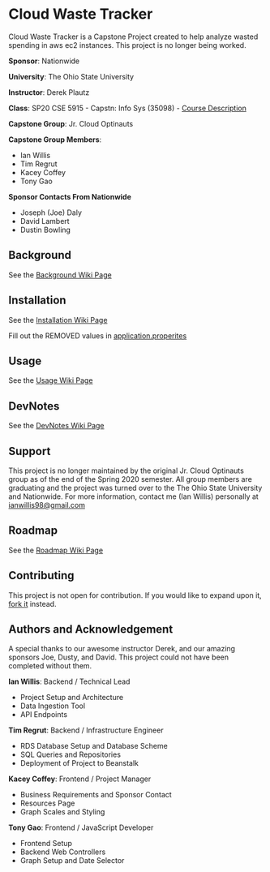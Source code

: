 # Cloud Waste Tracker

Cloud Waste Tracker is a Capstone Project created to help analyze wasted spending in aws ec2 instances.
This project is no longer being worked.

**Sponsor**: Nationwide

**University**: The Ohio State University

**Instructor**: Derek Plautz 

**Class**: SP20 CSE 5915 - Capstn: Info Sys (35098) - [Course Description](https://coe-portal.cse.ohio-state.edu/pdf-exports/CSE/CSE-5915.pdf)

**Capstone Group**: Jr. Cloud Optinauts

**Capstone Group Members**:
- Ian Willis
- Tim Regrut
- Kacey Coffey
- Tony Gao

**Sponsor Contacts From Nationwide**
- Joseph (Joe) Daly
- David Lambert
- Dustin Bowling

## Background

See the [Background Wiki Page](https://github.com/ianwillis98/CloudWasteTracker/wiki/Background)

## Installation

See the [Installation Wiki Page](https://github.com/ianwillis98/CloudWasteTracker/wiki/Installation)

Fill out the REMOVED values in [application.properites](src/main/resources/application.properties)

## Usage

See the [Usage Wiki Page](https://github.com/ianwillis98/CloudWasteTracker/wiki/Usage)

## DevNotes

See the [DevNotes Wiki Page](https://github.com/ianwillis98/CloudWasteTracker/wiki/DevNotes)

## Support

This project is no longer maintained by the original Jr. Cloud Optinauts group as of the end
of the Spring 2020 semester. All group members are graduating and the project was turned over to
the The Ohio State University and Nationwide. For more information, contact me (Ian Willis) personally
at [ianwillis98@gmail.com](mailto:ianwillis98@gmail.com?subject=[GitHub]%20Cloud%20Waste%20Tracker%20Support)

## Roadmap

See the [Roadmap Wiki Page](https://github.com/ianwillis98/CloudWasteTracker/wiki/Roadmap)

## Contributing

This project is not open for contribution. If you would like to expand upon it, 
[fork it](https://help.github.com/en/github/getting-started-with-github/fork-a-repo) instead.

## Authors and Acknowledgement

A special thanks to our awesome instructor Derek, and our amazing sponsors Joe, Dusty, and David.
This project could not have been completed without them.

**Ian Willis**: Backend / Technical Lead
- Project Setup and Architecture
- Data Ingestion Tool
- API Endpoints

**Tim Regrut**: Backend / Infrastructure Engineer
- RDS Database Setup and Database Scheme
- SQL Queries and Repositories
- Deployment of Project to Beanstalk

**Kacey Coffey**: Frontend / Project Manager
- Business Requirements and Sponsor Contact
- Resources Page
- Graph Scales and Styling

**Tony Gao**: Frontend / JavaScript Developer
- Frontend Setup
- Backend Web Controllers
- Graph Setup and Date Selector
